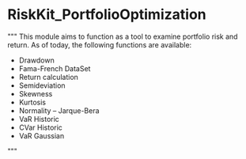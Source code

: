 # RiskKit_PortfolioOptimization

"""
This module aims to function as a tool to examine portfolio risk and return.
As of today, the following functions are available:

+ Drawdown
+ Fama-French DataSet
+ Return calculation
+ Semideviation
+ Skewness
+ Kurtosis
+ Normality – Jarque-Bera 
+ VaR Historic
+ CVar Historic
+ VaR Gaussian

"""
